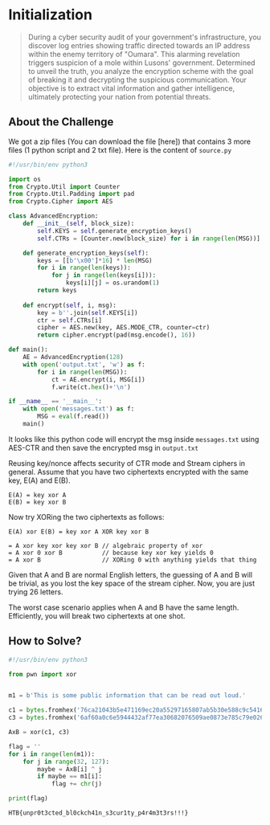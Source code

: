 # Initialization
> During a cyber security audit of your government's infrastructure, you discover log entries showing traffic directed towards an IP address within the enemy territory of "Oumara". This alarming revelation triggers suspicion of a mole within Lusons' government. Determined to unveil the truth, you analyze the encryption scheme with the goal of breaking it and decrypting the suspicious communication. Your objective is to extract vital information and gather intelligence, ultimately protecting your nation from potential threats.

## About the Challenge
We got a zip files (You can download the file [here]) that contains 3 more files (1 python script and 2 txt file). Here is the content of `source.py`

```python
#!/usr/bin/env python3

import os
from Crypto.Util import Counter
from Crypto.Util.Padding import pad
from Crypto.Cipher import AES

class AdvancedEncryption:
    def __init__(self, block_size):
        self.KEYS = self.generate_encryption_keys()
        self.CTRs = [Counter.new(block_size) for i in range(len(MSG))] # nonce reuse : avoided!

    def generate_encryption_keys(self):
        keys = [[b'\x00']*16] * len(MSG)
        for i in range(len(keys)):
            for j in range(len(keys[i])):
                keys[i][j] = os.urandom(1)
        return keys
    
    def encrypt(self, i, msg):
        key = b''.join(self.KEYS[i])
        ctr = self.CTRs[i]
        cipher = AES.new(key, AES.MODE_CTR, counter=ctr)
        return cipher.encrypt(pad(msg.encode(), 16))

def main():
    AE = AdvancedEncryption(128)
    with open('output.txt', 'w') as f:
        for i in range(len(MSG)):
            ct = AE.encrypt(i, MSG[i])
            f.write(ct.hex()+'\n')

if __name__ == '__main__':
    with open('messages.txt') as f:
        MSG = eval(f.read())
    main()
```

It looks like this python code will encrypt the msg inside `messages.txt` using AES-CTR and then save the encrypted msg in `output.txt`

Reusing key/nonce affects security of CTR mode and Stream ciphers in general. 
Assume that you have two ciphertexts encrypted with the same key, E(A) and E(B).
```
E(A) = key xor A
E(B) = key xor B
```
Now try XORing the two ciphertexts as follows:

```
E(A) xor E(B) = key xor A XOR key xor B

= A xor key xor key xor B // algebraic property of xor
= A xor 0 xor B           // because key xor key yields 0
= A xor B                 // XORing 0 with anything yields that thing
```

Given that A and B are normal English letters, the guessing of A and B will be 
trivial, as you lost the key space of the stream cipher. Now, you are just trying 
26 letters.

The worst case scenario applies when A and B have the same length. Efficiently, 
you will break two ciphertexts at one shot.

## How to Solve?

```python
#!/usr/bin/env python3

from pwn import xor


m1 = b'This is some public information that can be read out loud.'

c1 = bytes.fromhex('76ca21043b5e471169ec20a55297165807ab5b30e588c9c54168b2136fc97d147892b5e39e9b1f1fd39e9f66e7dbbb9d8dffa31b597b53a648676a8d4081a20b')
c3 = bytes.fromhex('6af60a0c6e5944432af77ea30682076509ae0873e785c79e026b8c1435c566463d8eadc8cecc0c459ecf8e75e7cdfbd88cedd861771932dd224762854889aa03')

AxB = xor(c1, c3)

flag = ''
for i in range(len(m1)):
    for j in range(32, 127):
        maybe = AxB[i] ^ j
        if maybe == m1[i]:
            flag += chr(j)

print(flag)
```

```
HTB{unpr0t3cted_bl0ckch41n_s3cur1ty_p4r4m3t3rs!!!}
```
